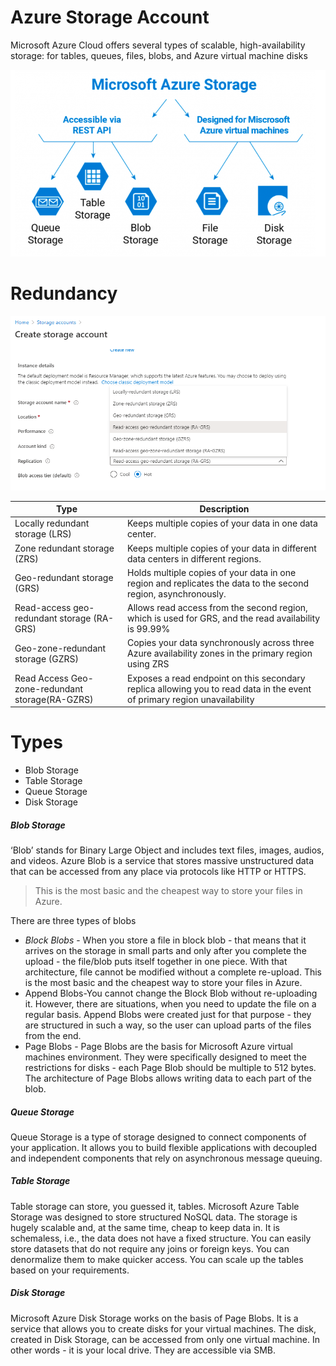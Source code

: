 # Azure Storage Account

Microsoft Azure Cloud offers several types of scalable, high-availability storage: for tables, queues, files, blobs, and Azure virtual machine disks

![N|Solid](Image.png)

# Redundancy

![N|Solid](Replication.png)

| Type | Description |
| ------ | ------ |
| Locally redundant storage (LRS) | Keeps multiple copies of your data in one data center. |
| Zone redundant storage (ZRS) | Keeps multiple copies of your data in different data centers in different regions. |
| Geo-redundant storage (GRS)	 | Holds multiple copies of your data in one region and replicates the data to the second region, asynchronously. |
| Read-access geo-redundant storage (RA-GRS) | Allows read access from the second region, which is used for GRS, and the read availability is 99.99% |
|Geo-zone-redundant storage (GZRS)|Copies your data synchronously across three Azure availability zones in the primary region using ZRS|
|Read Access Geo-zone-redundant storage(RA-GZRS)|Exposes a read endpoint on this secondary replica allowing you to read data in the event of primary region unavailability|


# Types
- Blob Storage  
- Table Storage
- Queue Storage
- Disk Storage

##### Blob Storage
‘Blob’ stands for Binary Large Object and includes text files, images, audios, and videos. Azure Blob is a service that stores massive unstructured data that can be accessed from any place via protocols like HTTP or HTTPS.
>This is the most basic and the cheapest way to store your files in Azure.

There are three types of blobs

- *Block Blobs* - When you store a file in block blob - that means that it arrives on the storage in small parts and only after you complete the upload - the file/blob puts itself together in one piece. With that architecture, file cannot be modified without a complete re-upload. This is the most basic and the cheapest way to store your files in Azure.
- Append Blobs-You cannot change the Block Blob without re-uploading it. However, there are situations, when you need to update the file on a regular basis. Append Blobs were created just for that purpose - they are structured in such a way, so the user can upload parts of the files from the end.
- Page Blobs - Page Blobs are the basis for Microsoft Azure virtual machines environment. They were specifically designed to meet the restrictions for disks - each Page Blob should be multiple to 512 bytes. The architecture of Page Blobs allows writing data to each part of the blob.

##### Queue Storage

Queue Storage is a type of storage designed to connect components of your application. It allows you to build flexible applications with decoupled and independent components that rely on asynchronous message queuing.

##### Table Storage
Table storage can store, you guessed it, tables. Microsoft Azure Table Storage was designed to store structured NoSQL data. The storage is hugely scalable and, at the same time, cheap to keep data in. 
It is schemaless, i.e., the data does not have a fixed structure. You can easily store datasets that do not require any joins or foreign keys. You can denormalize them to make quicker access. You can scale up the tables based on your requirements.

##### Disk Storage
Microsoft Azure Disk Storage works on the basis of Page Blobs. It is a service that allows you to create disks for your virtual machines. The disk, created in Disk Storage, can be accessed from only one virtual machine. In other words - it is your local drive.
They are accessible via SMB.
